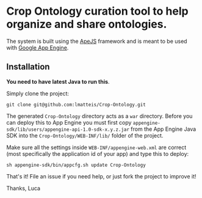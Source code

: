 # Crop Ontology curation tool to help organize and share ontologies.

The system is built using the [ApeJS](https://github.com/lmatteis/apejs)
framework and is meant to be used with [Google App Engine](http://code.google.com/appengine/).

## Installation

**You need to have latest Java to run this**.

Simply clone the project:

    git clone git@github.com:lmatteis/Crop-Ontology.git

The generated `Crop-Ontology` directory acts as a `war` directory. Before you can deploy this to App Engine you must first copy `appengine-sdk/lib/users/appengine-api-1.0-sdk-x.y.z.jar` from the App Engine Java SDK into the `Crop-Ontology/WEB-INF/lib/` folder of the project.

Make sure all the settings inside `WEB-INF/appengine-web.xml` are correct (most specifically the application id of your app) and type this to deploy:

    sh appengine-sdk/bin/appcfg.sh update Crop-Ontology

That's it! File an issue if you need help, or just fork the project to improve it!

Thanks,
Luca
